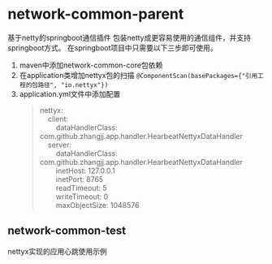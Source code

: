 # network-common-parent
基于netty的springboot通信插件
包装netty成更容易使用的通信组件，并支持springboot方式。
在springboot项目中只需要以下三步即可使用。
1. maven中添加network-common-core包依赖
2. 在application类增加nettyx包的扫描 `@ComponentScan(basePackages={"引用工程的包路径", "io.nettyx"})`   
3. application.yml文件中添加配置    
   >nettyx:    
   &nbsp;&nbsp;&nbsp;&nbsp;client:   
   &nbsp;&nbsp;&nbsp;&nbsp;&nbsp;&nbsp;&nbsp;&nbsp;dataHandlerClass: com.github.zhangjj.app.handler.HearbeatNettyxDataHandler   
   &nbsp;&nbsp;&nbsp;&nbsp;server:   
   &nbsp;&nbsp;&nbsp;&nbsp;&nbsp;&nbsp;&nbsp;&nbsp;dataHandlerClass: com.github.zhangjj.app.handler.HearbeatNettyxDataHandler   
   &nbsp;&nbsp;&nbsp;&nbsp;&nbsp;&nbsp;&nbsp;&nbsp;inetHost: 127.0.0.1   
   &nbsp;&nbsp;&nbsp;&nbsp;&nbsp;&nbsp;&nbsp;&nbsp;inetPort: 8765   
   &nbsp;&nbsp;&nbsp;&nbsp;&nbsp;&nbsp;&nbsp;&nbsp;readTimeout: 5   
   &nbsp;&nbsp;&nbsp;&nbsp;&nbsp;&nbsp;&nbsp;&nbsp;writeTimeout: 0   
   &nbsp;&nbsp;&nbsp;&nbsp;&nbsp;&nbsp;&nbsp;&nbsp;maxObjectSize: 1048576   
   
## network-common-test
nettyx实现的应用心跳使用示例
